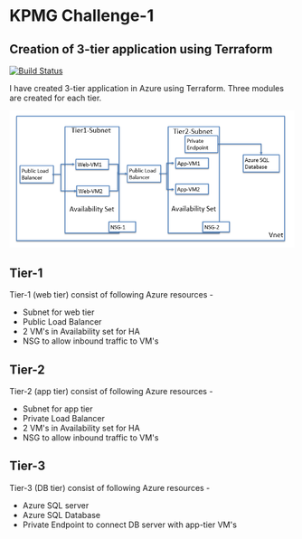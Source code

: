 # KPMG Challenge-1
## Creation of 3-tier application using Terraform



[![Build Status](https://travis-ci.org/joemccann/dillinger.svg?branch=master)](https://travis-ci.org/joemccann/dillinger)

I have created 3-tier application in Azure using Terraform. Three modules are created for each tier.

![alt text](https://github.com/savageidrish/KPMG_Challange1/blob/main/Architecture-Diagram.PNG)


## Tier-1
Tier-1 (web tier) consist of following Azure resources -
- Subnet for web tier
- Public Load Balancer
- 2 VM's in Availability set for HA
- NSG to allow inbound traffic to VM's

## Tier-2
Tier-2 (app tier) consist of following Azure resources -
- Subnet for app tier
- Private Load Balancer
- 2 VM's in Availability set for HA
- NSG to allow inbound traffic to VM's

## Tier-3
Tier-3 (DB tier) consist of following Azure resources -
- Azure SQL server
- Azure SQL Database
- Private Endpoint to connect DB server with app-tier VM's

